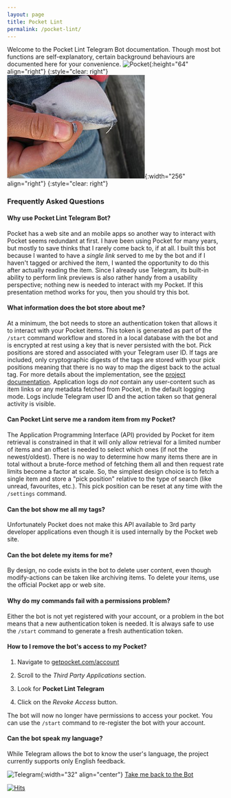 ```yaml
---
layout: page
title: Pocket Lint
permalink: /pocket-lint/
---
```

Welcome to the Pocket Lint Telegram Bot documentation. Though most bot functions are self-explanatory, certain background behaviours are documented here for your convenience.
![Pocket][pocket-logo-url]{:height="64" align="right"}
{:style="clear: right"}
![Pocket Lint][pocket-lint-url]{:width="256" align="right"}
{:style="clear: right"}

### Frequently Asked Questions

#### Why use Pocket Lint Telegram Bot?

Pocket has a web site and an mobile apps so another way to interact with Pocket seems redundant at first. I have been using Pocket for many years, but mostly to save thinks that I rarely come back to, if at all. I built this bot because I wanted to have a *single link* served to me by the bot and if I haven't tagged or archived the item, I wanted the opportunity to do this after actually reading the item. Since I already use Telegram, its built-in ability to perform link previews is also rather handy from a usability perspective; nothing new is needed to interact with my Pocket. If this presentation method works for you, then you should try this bot.

#### What information does the bot store about me?

At a minimum, the bot needs to store an authentication token that allows it to interact with your Pocket items. This token is generated as part of the `/start` command workflow and stored in a local database with the bot and is encrypted at rest using a key that is never persisted with the bot. Pick positions are stored and associated with your Telegram user ID. If tags are included, only cryptographic digests of the tags are stored with your pick positions meaning that there is no way to map the digest back to the actual tag. For more details about the implementation, see the [project documentation](https://github.com/tailucas/pocket-lint#readme-top). Application logs *do not* contain any user-content such as item links or any metadata fetched from Pocket, in the default logging mode. Logs include Telegram user ID and the action taken so that general activity is visible.

#### Can Pocket Lint serve me a random item from my Pocket?

The Application Programming Interface (API) provided by Pocket for item retrieval is constrained in that it will only allow retrieval for a limited number of items and an offset is needed to select which ones (if not the newest/oldest). There is no way to determine how many items there are in total without a brute-force method of fetching them all and then request rate limits become a factor at scale. So, the simplest design choice is to fetch a single item and store a "pick position" relative to the type of search (like unread, favourites, etc.). This pick position can be reset at any time with the `/settings` command.

#### Can the bot show me all my tags?

Unfortunately Pocket does not make this API available to 3rd party developer applications even though it is used internally by the Pocket web site.

#### Can the bot delete my items for me?

By design, no code exists in the bot to delete user content, even though modify-actions can be taken like archiving items. To delete your items, use the official Pocket app or web site.

#### Why do my commands fail with a permissions problem?

Either the bot is not yet registered with your account, or a problem in the bot means that a new authentication token is needed. It is always safe to use the `/start` command to generate a fresh authentication token.

#### How to I remove the bot's access to my Pocket?

1) Navigate to [getpocket.com/account](https://getpocket.com/account/)

2) Scroll to the *Third Party Applications* section.

3) Look for **Pocket Lint Telegram**

4) Click on the *Revoke Access* button.

The bot will now no longer have permissions to access your pocket. You can use the `/start` command to re-register the bot with your account.

#### Can the bot speak my language?

While Telegram allows the bot to know the user's language, the project currently supports only English feedback.

![Telegram][telegram-logo-url]{:width="32" align="center"}
[Take me back to the Bot][bot-url]

[![Hits](https://hits.seeyoufarm.com/api/count/incr/badge.svg?url=https%3A%2F%2Ftailucas.github.io%2Fpocket-lint%2F&count_bg=%2379C83D&title_bg=%23555555&icon=&icon_color=%23E7E7E7&title=visits&edge_flat=true)](https://hits.seeyoufarm.com)

[bot-url]: http://t.me/PocketLintBot
[pocket-logo-url]: https://upload.wikimedia.org/wikipedia/commons/thumb/2/2e/Pocket_App_Logo.png/320px-Pocket_App_Logo.png
[pocket-lint-url]: /assets/pocket-lint/Pocket_lint.JPG
[telegram-logo-url]: https://upload.wikimedia.org/wikipedia/commons/thumb/8/82/Telegram_logo.svg/240px-Telegram_logo.svg.png
